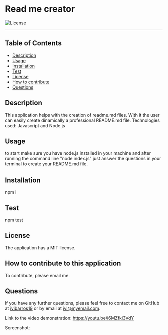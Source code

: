 # Read me creator
  ![License](https://img.shields.io/badge/License-MIT-blue)
<hr>
  <h2>Table of Contents</h2>
  
  * [Description](#description)
  * [Usage](#usage)
  * [Installation](#install)
  * [Test](#test)
  * [License](#license)
  * [How to contribute](#contribution)
  * [Questions](#questions)
  
  <a name='description'></a>
  ## Description
  This application helps with the creation of readme.md files. With it the user can easily create dinamically a professional README.md file.
  Technologies used: Javascript and Node.js
  <a name='usage'></a>
  ## Usage
  to start make sure you have node.js installed in your machine and after running the command line "node index.js" just answer the questions in your terminal to create your README.md file.
  <a name='install'></a>
  ## Installation
  npm i
  <a name='test'></a>
  ## Test
  npm test
  <a name='license'></a>
  ## License
  The application has a MIT license.
  <a name='contribution'></a>
  ## How to contribute to this application
  To contribute, please email me.
  <a name='questions'></a>
  ## Questions
  If you have any further questions, please feel free to contact me on GitHub at [ivibarros19](https://github.com/ivibarros19) or by email at [ivi@myemail.com](ivi@myemail.com).

Link to the video demonstration:
https://youtu.be/i6MZfki3VdY

Screenshot:
